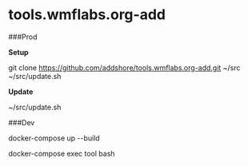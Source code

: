 # tools.wmflabs.org-add

###Prod

**Setup**

git clone https://github.com/addshore/tools.wmflabs.org-add.git ~/src
~/src/update.sh

**Update**

~/src/update.sh

###Dev

docker-compose up --build

docker-compose exec tool bash
